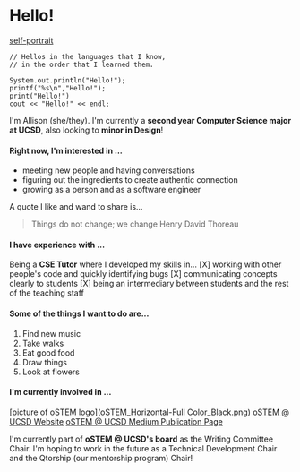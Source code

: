 # Hello!
[self-portrait](portrait.png)
```
// Hellos in the languages that I know, 
// in the order that I learned them.

System.out.println("Hello!");
printf("%s\n","Hello!");
print("Hello!")
cout << "Hello!" << endl;
```

I'm Allison (she/they).
I'm currently a **second year Computer Science major at UCSD**, also looking to **minor in Design**!

#### Right now, I'm interested in ...
- meeting new people and having conversations
- figuring out the ingredients to create authentic connection
- growing as a person and as a software engineer

A quote I like and wand to share is...
> Things do not change; we change
Henry David Thoreau


#### I have experience with ...
Being a **CSE Tutor** where I developed my skills in...
[X] working with other people's code and quickly identifying bugs
[X] communicating concepts clearly to students
[X] being an intermediary between students and the rest of the teaching staff 

#### Some of the things I want to do are... 
1. Find new music
2. Take walks
3. Eat good food
4. Draw things
5. Look at flowers

#### I'm currently involved in ...
[picture of oSTEM logo](oSTEM_Horizontal-Full Color_Black.png)
[oSTEM @ UCSD Website](https://ostem.ucsd.edu/index)
[oSTEM @ UCSD Medium Publication Page](https://medium.com/ostem-ucsd)

I'm currently part of **oSTEM @ UCSD's board** as the Writing Committee Chair. I'm hoping to work in the future as a Technical Development Chair and the Qtorship (our mentorship program) Chair!